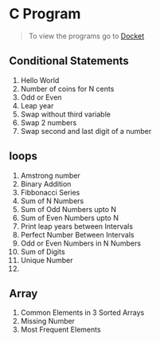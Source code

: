 # C Program

> To view the programs go to [Docket](https://github.com/GaneshNeo/Docket.git)

## Conditional Statements

1. Hello World
2. Number of coins for N cents
3. Odd or Even
4. Leap year
5. Swap without third variable
6. Swap 2 numbers
7. Swap second and last digit of a number

## loops

1. Amstrong number
2. Binary Addition
3. Fibbonacci Series
4. Sum of N Numbers
5. Sum of Odd Numbers upto N
6. Sum of Even Numbers upto N
7. Print leap years between Intervals
8. Perfect Number Between Intervals
9. Odd or Even Numbers in N Numbers
10. Sum of Digits
11. Unique Number
12. 

## Array

1. Common Elements in 3 Sorted Arrays
2. Missing Number
3. Most Frequent Elements

